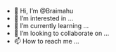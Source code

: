 - 👋 Hi, I’m @Braimahu
- 👀 I’m interested in ...
- 🌱 I’m currently learning ...
- 💞️ I’m looking to collaborate on ...
- 📫 How to reach me ...

<!---
Braimahu/Braimahu is a ✨ special ✨ repository because its `README.md` (this file) appears on your GitHub profile.
You can click the Preview link to take a look at your changes.
--->
